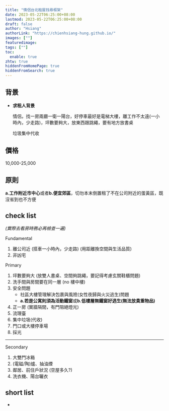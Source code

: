 ```yaml
---
title: "情侶台北租屋找尋框架"
date: 2023-05-22T06:25:00+08:00
lastmod: 2023-05-22T06:25:00+08:00
draft: false
author: "Hsiang"
authorLink: "https://chienhsiang-hung.github.io/"
images: [""]
featuredimage: 
tags: [""]
toc:
  enable: true
zhtw: true
hiddenFromHomePage: true
hiddenFromSearch: true
---
```

## 背景
- **求租人背景**

  情侶，找一房兩廳一衛一陽台，好停車最好是電梯大樓，離工作不太遠(一小時內，少走路)，坪數要夠大，放東西跟跳繩，要有地方放書桌

  垃圾集中代收
## 價格
10,000-25,000

## 原則
**a.工作附近市中心**或者**b.便宜郊區**，切勿本末倒置租了不在公司附近的蛋黃區，既沒省到也不方便

## check list
*(實際去看房時務必再檢查一遍)*

Fundamental
1. 離公司近 (搭車一小時內，少走路) (用距離換空間與生活品質)
2. 非凶宅

Primary
1. 坪數要夠大 (放雙人書桌、空間夠跳繩，要記得考慮玄關鞋櫃問題)
2. 洗手間與房間要在同一層 (no 樓中樓)
3. 安全問題
    - 社區大樓管理解決包裹與風險(女性夜歸與火災逃生)問題
    - **a.若是公寓則須為活動鐵窗**或**b.低樓層無鐵窗好逃生(無法放貴重物品)**
4. 正一房 (實牆隔間，有門阻絕燈光)
5. 流理臺
6. 集中垃圾(代收)
7. 門口或大樓停車場
8. 採光
---
Secondary
1. 大雙門冰箱
2. (電磁/陶)爐、抽油煙
3. 鄰居、前住戶狀況 (空屋多久?)
4. 洗衣機、陽台曬衣

## short list
- 

